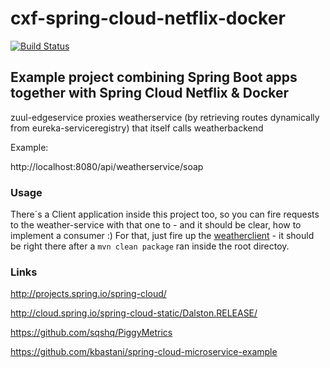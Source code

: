 cxf-spring-cloud-netflix-docker
======================================================================================
[![Build Status](https://travis-ci.org/jonashackt/cxf-spring-cloud-netflix-docker.svg?branch=master)](https://travis-ci.org/jonashackt/cxf-spring-cloud-netflix-docker)

## Example project combining Spring Boot apps together with Spring Cloud Netflix &amp; Docker


zuul-edgeservice proxies weatherservice (by retrieving routes dynamically from eureka-serviceregistry) that itself calls weatherbackend

Example:

http://localhost:8080/api/weatherservice/soap

### Usage

There´s a Client application inside this project too, so you can fire requests to the weather-service with that one to - and it should be clear, how to implement a consumer :) For that, just fire up the [weatherclient](https://github.com/jonashackt/cxf-spring-cloud-netflix-docker/tree/master/weatherclient) - it should be right there after a `mvn clean package` ran inside the root directoy.


### Links

http://projects.spring.io/spring-cloud/

http://cloud.spring.io/spring-cloud-static/Dalston.RELEASE/

https://github.com/sqshq/PiggyMetrics

https://github.com/kbastani/spring-cloud-microservice-example